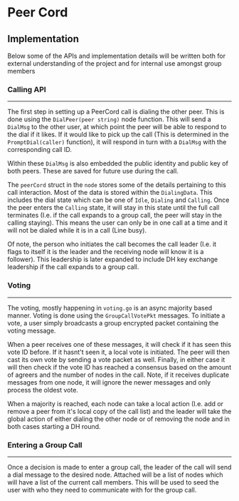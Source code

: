 # Peer Cord

## Implementation

Below some of the APIs and implementation details will be written both for external understanding of the project and for internal use amongst group members

### Calling API
---

The first step in setting up a PeerCord call is dialing the other peer. This is done using the  `DialPeer(peer string)` node function. This will send a `DialMsg` to the other user, at which point the peer will be able to respond to the dial if it likes. If it would like to pick up the call (This is determined in the `PromptDial(caller)` function), it will respond in turn with a `DialMsg` with the corresponding call ID.

Within these `DialMsg` is also embedded the public identity and public key of both peers. These are saved for future use during the call.

The `peerCord` struct in the `node` stores some of the details pertaining to this call interaction. Most of the data is stored within the `DialingData`. This includes the dial state which can be one of `Idle`, `Dialing` and `Calling`. Once the peer enters the `Calling` state, it will stay in this state until the full call terminates (I.e. if the call expands to a group call, the peer will stay in the calling staying). This means the user can only be in one call at a time and it will not be dialed while it is in a call (Line busy).

Of note, the person who initiates the call becomes the call leader (I.e. it flags to itself it is the leader and the receiving node will know it is a follower). This leadership is later expanded to include DH key exchange leadership if the call expands to a group call.

### Voting
---

The voting, mostly happening in `voting.go` is an async majority based manner. Voting is done using the `GroupCallVotePkt` messages. To initiate a vote, a user simply broadcasts a group encrypted packet containing the voting message.

When a peer receives one of these messages, it will check if it has seen this vote ID before. If it hasnt't seen it, a local vote is initiated. The peer will then cast its own vote by sending a vote packet as well. Finally, in either case it will then check if the vote ID has reached a consensus based on the amount of agreers and the number of nodes in the call. Note, if it receives duplicate messages from one node, it will ignore the newer messages and only process the oldest vote.

When a majority is reached, each node can take a local action (I.e. add or remove a peer from it's local copy of the call list) and the leader will take the global action of either dialing the other node or of removing the node and in both cases starting a DH round.

### Entering a Group Call
---

Once a decision is made to enter a group call, the leader of the call will send a dial message to the desired node. Attached will be a list of nodes which will have a list of the current call members. This will be used to seed the user with who they need to communicate with for the group call.